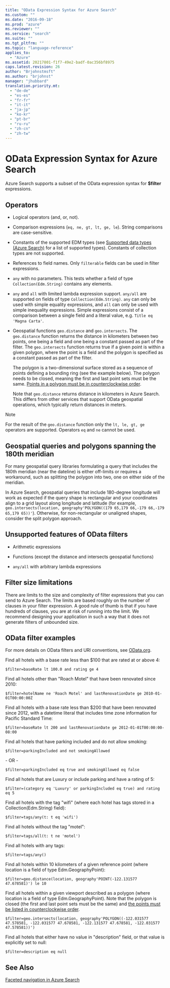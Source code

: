 ```yaml
---
title: "OData Expression Syntax for Azure Search"
ms.custom: ""
ms.date: "2016-09-18"
ms.prod: "azure"
ms.reviewer: ""
ms.service: "search"
ms.suite: ""
ms.tgt_pltfrm: ""
ms.topic: "language-reference"
applies_to: 
  - "Azure"
ms.assetid: 20217801-f1f7-49e2-badf-0ac356bf8975
caps.latest.revision: 26
author: "Brjohnstmsft"
ms.author: "brjohnst"
manager: "jhubbard"
translation.priority.mt: 
  - "de-de"
  - "es-es"
  - "fr-fr"
  - "it-it"
  - "ja-jp"
  - "ko-kr"
  - "pt-br"
  - "ru-ru"
  - "zh-cn"
  - "zh-tw"
---
```

# OData Expression Syntax for Azure Search
  Azure Search supports a subset of the OData expression syntax for **$filter** expressions.  
  
## Operators  
  
-   Logical operators (and, or, not).  
  
-   Comparison expressions (`eq, ne, gt, lt, ge, le`). String comparisons are case-sensitive.  
  
-   Constants of the supported EDM types (see [Supported data types &#40;Azure Search&#41;](../SearchServiceREST/supported-data-types.md) for a list of supported types). Constants of collection types are not supported.  
  
-   References to field names. Only `filterable` fields can be used in filter expressions.  
  
-   `any` with no parameters. This tests whether a field of type `Collection(Edm.String)` contains any elements.  
  
-   `any` and `all` with limited lambda expression support. `any/all` are supported on fields of type `Collection(Edm.String)`. `any` can only be used with simple equality expressions, and `all` can only be used with simple inequality expressions. Simple expressions consist of a comparison between a single field and a literal value, e.g. `Title eq 'Magna Carta'`.  
  
-   Geospatial functions `geo.distance` and `geo.intersects`. The `geo.distance` function returns the distance in kilometers between two points, one being a field and one being a constant passed as part of the filter. The `geo.intersects` function returns true if a given point is within a given polygon, where the point is a field and the polygon is specified as a constant passed as part of the filter.  
  
    The polygon is a two-dimensional surface stored as a sequence of points defining a bounding ring (see the example below). The polygon needs to be closed, meaning the first and last point sets must be the same. [Points in a polygon must be in counterclockwise order](https://msdn.microsoft.com/library/azure/dn798938.aspx#Anchor_1).
  
    Note that `geo.distance` returns distance in kilometers in Azure Search. This differs from other services that support OData geospatial operations, which typically return distances in meters.  
  
> [!NOTE]  
>  For the result of the `geo.distance` function only the `lt, le, gt, ge` operators are supported. Operators `eq` and `ne` cannot be used.  
  
## Geospatial queries and polygons spanning the 180th meridian  
 For many geospatial query libraries formulating a query that includes the 180th meridian (near the dateline) is either off-limits or requires a workaround, such as splitting the polygon into two, one on either side of the meridian.  
  
 In Azure Search, geospatial queries that include 180-degree longitude will work as expected if the query shape is rectangular and your coordinates align to a grid layout along longitude and latitude (for example, `geo.intersects(location, geography'POLYGON((179 65,179 66,-179 66,-179 65,179 65))'`). Otherwise, for non-rectangular or unaligned shapes, consider the split polygon approach.  
  
##  <a name="bkmk_unsupported"></a> Unsupported features of OData filters  
  
-   Arithmetic expressions  
  
-   Functions (except the distance and intersects geospatial functions)  
  
-   `any/all` with arbitrary lambda expressions  
  
##  <a name="bkmk_limits"></a> Filter size limitations  
 There are limits to the size and complexity of filter expressions that you can send to Azure Search. The limits are based roughly on the number of clauses in your filter expression. A good rule of thumb is that if you have hundreds of clauses, you are at risk of running into the limit. We recommend designing your application in such a way that it does not generate filters of unbounded size.  
  
##  <a name="bkmk_examples"></a> OData filter examples  
 For more details on OData filters and URI conventions, see [OData.org](http://odata.org).  
  
 Find all hotels with a base rate less than $100 that are rated at or above 4:  
  
```  
$filter=baseRate lt 100.0 and rating ge 4  
```  
  
 Find all hotels other than "Roach Motel" that have been renovated since 2010:  
  
```  
$filter=hotelName ne 'Roach Motel' and lastRenovationDate ge 2010-01-01T00:00:00Z  
```  
  
 Find all hotels with a base rate less than $200 that have been renovated since 2012, with a datetime literal that includes time zone information for Pacific Standard Time:  
  
```  
$filter=baseRate lt 200 and lastRenovationDate ge 2012-01-01T00:00:00-08:00  
```  
  
 Find all hotels that have parking included and do not allow smoking:  
  
```  
$filter=parkingIncluded and not smokingAllowed  
```  
  
 \- OR -  
  
```  
$filter=parkingIncluded eq true and smokingAllowed eq false  
```  
  
 Find all hotels that are Luxury or include parking and have a rating of 5:  
  
```  
$filter=(category eq 'Luxury' or parkingIncluded eq true) and rating eq 5  
```  
  
 Find all hotels with the tag "wifi" (where each hotel has tags stored in a Collection(Edm.String) field):  
  
```  
$filter=tags/any(t: t eq 'wifi')  
```  
  
 Find all hotels without the tag "motel":  
  
```  
$filter=tags/all(t: t ne 'motel')  
```  
  
 Find all hotels with any tags:  
  
```  
$filter=tags/any()  
```  
  
 Find all hotels within 10 kilometers of a given reference point (where location is a field of type Edm.GeographyPoint):  
  
```  
$filter=geo.distance(location, geography'POINT(-122.131577 47.678581)') le 10  
```  
  
 Find all hotels within a given viewport described as a polygon (where location is a field of type Edm.GeographyPoint). Note that the polygon is closed (the first and last point sets must be the same) and [the points must be listed in counterclockwise order](https://msdn.microsoft.com/library/azure/dn798938.aspx#Anchor_1).
  
```  
$filter=geo.intersects(location, geography'POLYGON((-122.031577 47.578581, -122.031577 47.678581, -122.131577 47.678581, -122.031577 47.578581))')  
```  
  
 Find all hotels that either have no value in "description" field, or that value is explicitly set to null:  
  
```  
$filter=description eq null  
```  
  
## See Also  
 [Faceted navigation in Azure Search](https://azure.microsoft.com/documentation/articles/search-faceted-navigation/)  
  
  